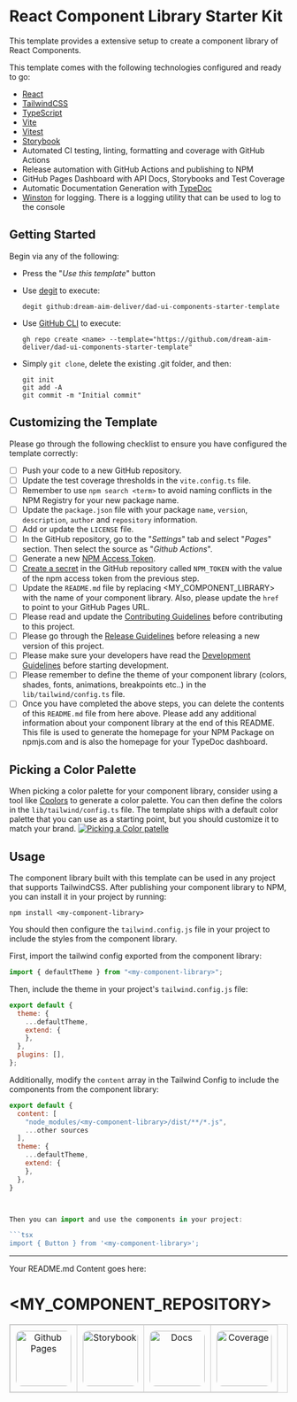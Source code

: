 # React Component Library Starter Kit

This template provides a extensive setup to create a component library of React Components.

This template comes with the following technologies configured and ready to go:
- [React](https://reactjs.org/)
- [TailwindCSS](https://tailwindcss.com/)
- [TypeScript](https://www.typescriptlang.org/)
- [Vite](https://vitejs.dev/)
- [Vitest](https://vitest.dev/)
- [Storybook](https://storybook.js.org/)
- Automated CI testing, linting, formatting and coverage with GitHub Actions
- Release automation with GitHub Actions and publishing to NPM
- GitHub Pages Dashboard with API Docs, Storybooks and Test Coverage
- Automatic Documentation Generation with [TypeDoc](https://typedoc.org/)
- [Winston](https://github.com/winstonjs/winston) for logging. There is a logging utility that can be used to log to the console

## Getting Started

Begin via any of the following:

- Press the "*Use this template*" button

- Use [degit](https://github.com/Rich-Harris/degit) to execute: 

    ```
    degit github:dream-aim-deliver/dad-ui-components-starter-template
    ```
    
- Use [GitHub CLI](https://cli.github.com/) to execute: 

    ```
    gh repo create <name> --template="https://github.com/dream-aim-deliver/dad-ui-components-starter-template"
    ```
    
- Simply `git clone`, delete the existing .git folder, and then:

    ```
    git init
    git add -A
    git commit -m "Initial commit"
    ````

## Customizing the Template

Please go through the following checklist to ensure you have configured the template correctly:

- [ ] Push your code to a new GitHub repository.
- [ ] Update the test coverage thresholds in the `vite.config.ts` file.
- [ ] Remember to use `npm search <term>` to avoid naming conflicts in the NPM Registry for your new package name.
- [ ] Update the `package.json` file with your package `name`, `version`, `description`, `author` and `repository` information.
- [ ] Add or update the `LICENSE` file.
- [ ] In the GitHub repository, go to the "*Settings*" tab and select "*Pages*" section. Then select the source as "*Github Actions*".
- [ ] Generate a new [NPM Access Token](https://docs.npmjs.com/creating-and-viewing-access-tokens).
- [ ] [Create a secret](https://docs.github.com/en/actions/security-guides/using-secrets-in-github-actions#creating-secrets-for-a-repository) in the GitHub repository called `NPM_TOKEN` with the value of the npm access token from the previous step.
- [ ] Update the `README.md` file by replacing <MY_COMPONENT_LIBRARY> with the name of your component library. Also, please update the `href` to point to your GitHub Pages URL.
- [ ] Please read and update the [Contributing Guidelines](./CONTRIBUTING.md) before contributing to this project.
- [ ] Please go through the [Release Guidelines](./RELEASE_GUIDELINES.md) before releasing a new version of this project.
- [ ] Please make sure your developers have read the [Development Guidelines](./DEVELOPMENT_GUIDELINES.md) before starting development.
- [ ] Please remember to define the theme of your component library (colors, shades, fonts, animations, breakpoints etc..) in the `lib/tailwind/config.ts` file.
- [ ] Once you have completed the above steps, you can delete the contents of this `README.md` file from here above. Please add any additional information about your component library at the end of this README. This file is used to generate the homepage for your NPM Package on npmjs.com and is also the homepage for your TypeDoc dashboard.

## Picking a Color Palette

When picking a color palette for your component library, consider using a tool like [Coolors](https://coolors.co/) to generate a color palette. You can then define the colors in the `lib/tailwind/config.ts` file.
The template ships with a default color palette that you can use as a starting point, but you should customize it to match your brand.
[![Picking a Color patelle](https://img.youtube.com/vi/yYwEnLYT55c/0.jpg)](https://www.youtube.com/watch?v=yYwEnLYT55c)

## Usage
The component library built with this template can be used in any project that supports TailwindCSS. After publishing your component library to NPM, you can install it in your project by running:

```
npm install <my-component-library>
```

You should then configure the `tailwind.config.js` file in your project to include the styles from the component library.

First, import the tailwind config exported from the component library:

```js
import { defaultTheme } from "<my-component-library>";
```

Then, include the theme in your project's `tailwind.config.js` file:

```js
export default {
  theme: {
    ...defaultTheme,
    extend: {
    },
  },
  plugins: [],
};
```

Additionally, modify the `content` array in the Tailwind Config to include the components from the component library:

```js
export default {
  content: [
    "node_modules/<my-component-library>/dist/**/*.js",
    ...other sources
  ],
  theme: {
    ...defaultTheme,
    extend: {
    },
  },
}



Then you can import and use the components in your project:

```tsx
import { Button } from '<my-component-library>';
```


---
Your README.md Content goes here:

# <MY_COMPONENT_REPOSITORY>

<div style="text-align:center;">

<table style="border:1px solid #ccc; border-collapse: collapse; width:100%;">
  <tr>
    <td style="padding:10px; border:1px solid #ccc; text-align:center;">
      <a href="https://dream-aim-deliver.github.io/dad-ui-components-starter-template/">
        <img src="https://bischrob.github.io/images/githubpages/githubpages.jpeg" alt="Github Pages" width="100px" style="border-radius: 10px;">
      </a>
    </td>
    <td style="padding:10px; border:1px solid #ccc; text-align:center;">
      <a href="https://dream-aim-deliver.github.io/dad-ui-components-starter-template/storybook">
        <img src="https://storybook.js.org/images/logos/icon-storybook.png" alt="Storybook" width="100px" style="border-radius: 10px;">
      </a>
    </td>
    <td style="padding:10px; border:1px solid #ccc; text-align:center;">
      <a href="https://dream-aim-deliver.github.io/dad-ui-components-starter-template/docs">
        <img src="https://user-images.githubusercontent.com/21266147/101224549-386fb400-368f-11eb-8390-6db2ecd1fe61.png" alt="Docs" height="100px" style="border-radius: 10px;">
      </a>
    </td>
    <td style="padding:10px; border:1px solid #ccc; text-align:center;">
      <a href="https://dream-aim-deliver.github.io/dad-ui-components-starter-template/coverage">
        <img src="https://vitest.dev/logo.svg" alt="Coverage" width="100px" height="100px" style="border-radius: 10px;">
      </a>
    </td>
  </tr>
</table>
</div>